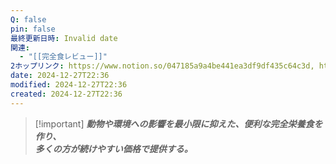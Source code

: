 ```yaml
---
Q: false
pin: false
最終更新日時: Invalid date
関連:
  - "[[完全食レビュー]]"
2ホップリンク: https://www.notion.so/047185a9a4be441ea3df9df435c64c3d, https://www.notion.so/101dd543fd4546eeb3a5de2edbe87560, https://www.notion.so/faeafcab96424fdba3918a3ca97162ac
date: 2024-12-27T22:36
modified: 2024-12-27T22:36
created: 2024-12-27T22:36
---
```

> [!important] _**動物や環境への影響を最小限に抑えた、便利な完全栄養食を作り、**_<br>_**多くの方が続けやすい価格で提供する。**_<br>
